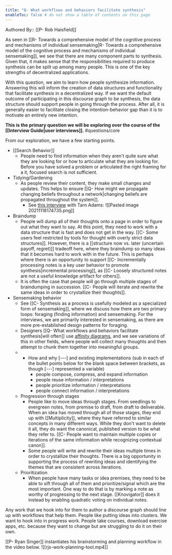 ```yaml
---
title: "Q- What workflows and behaviors facilitate synthesis"
enableToc: false # do not show a table of contents on this page
---
```

Authored By:: [[P- Rob Haisfield]]

As seen in [[R- Towards a comprehensive model of the cognitive process and mechanisms of individual sensemaking|R- Towards a comprehensive model of the cognitive process and mechanisms of individual sensemaking]], we see that there are many component parts to synthesis. Given that, it makes sense that the responsibilities required to produce synthesis can be split up among many people. This is one of the key strengths of decentralized applications.

With this question, we aim to learn how people synthesize information. Answering this will inform the creation of data structures and functionality that facilitate synthesis in a decentralized way. If we want the default outcome of participating in this discourse graph to be synthesis, the data structure should support people in going through the process. After all, it is generally easier to facilitate closing the intention-behavior gap than it is to motivate an entirely new intention.

**This is the primary question we will be exploring over the course of the [[Interview Guide|user interviews]].** #questions/core

From our exploration, we have a few starting points. 

- [[Search Behavior]]
	- People need to find information when they aren't quite sure what they are looking for or how to articulate what they are looking for. Before you have solved a problem or articulated the right framing for a it, focused search is not sufficient.
- Tidying/Gardening
	- As people review their content, they make small changes and updates. This helps to ensure [[Q- How might we propagate changing beliefs throughout a network|changing beliefs are propagated throughout the system]]. 
		- See [this interview](https://www.gamedeveloper.com/design/q-a-dissecting-the-development-of-i-dwarf-fortress-i-with-creator-tarn-adams) with Tarn Adams: ![[Pasted image 20211118174735.png]]
- Braindump
	- People will dump all of their thoughts onto a page in order to figure out what they want to say. At this point, they need to work with a data structure that is fast and does not get in the way. [[C- Some users feel restricted by tools for thought with overly strict data structures]]. However, there is a [[structure now vs. later (uncertain payoff, regret)]] tradeoff here, where they braindump so many ideas that it becomes hard to work with in the future. This is perhaps where there is an opportunity to support [[C- Incrementally processing notes is a key user behavior to promote synthesis|incremental processing]], as [[C- Loosely structured notes are not a useful knowledge artifact for others]].
	- It is often the case that people will go through multiple stages of braindumping in succession. [[C- People will iterate and rewrite the same ideas in order to crystallize their thoughts]].
- Sensemaking behavior
	- See [[C- Synthesis as a process is usefully modeled as a specialized form of sensemaking]], where we discuss how there are two primary loops: foraging (finding information) and sensemaking. For the interviews, we are primarily interested in sensemaking, as there are more pre-established design patterns for foraging.
	- Designers [[Q- What workflows and behaviors facilitate synthesis|will often]] use [affinity diagrams](https://www.nngroup.com/articles/affinity-diagram/), and we see variations of this in other fields, where people will collect many thoughts and then attempt to chunk them together into meaningful groups.
	- - How and why [---] and existing implementations (sub in each of the bullet points below for the blank space between brackets, as though [---] represented a variable)
		- people compose, compress, and expand information
		- people reuse information / interpretations
		- people prioritize information / interpretations
		- people connect information / interpretations
	- Progression through stages
		- People like to move ideas through stages. From seedlings to evergreen notes, from premise to draft, from draft to deliverable. When an idea has moved through all of those stages, they end up with [[Multiplicity]], where they have referred to similar concepts in many different ways. While they don't want to delete it all, they do want the canonical, published version to be what they refer to. [[C- People want to maintain multiple copies or iterations of the same information while recognizing contextual canon]].
		- Some people will write and rewrite their ideas multiple times in order to crystallize their thoughts. There is a big opportunity in supporting the process of rewriting ideas and identifying the themes that are consistent across iterations.
	- Prioritization
		- When people have many tasks or idea premises, they need to be able to sift through all of them and prioritize/signal which are the most important. One way to do that is by marking a note as worthy of progressing to the next stage. [[Knovigator]] does it instead by enabling quadratic voting on individual notes.

Any work that we hook into for them to author a discourse graph should line up with workflows that help them. People like putting ideas into clusters. We want to hook into in progress work. People take courses, download exercise apps, etc. because they want to change but are struggling to do it on their own. 

[[P- Ryan Singer]] instantiates his brainstorming and planning workflow in the video below.
![[rjs-work-planning-tool.mp4]]
